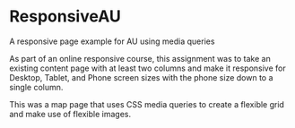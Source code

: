 ResponsiveAU
============

A responsive page example for AU using media queries

As part of an online responsive course, this assignment was to take an existing content page with at least two columns
and make it responsive for Desktop, Tablet, and Phone screen sizes with the phone size down to a single column. 

This was a map page that uses CSS media queries to create a flexible grid and make use of flexible images. 
